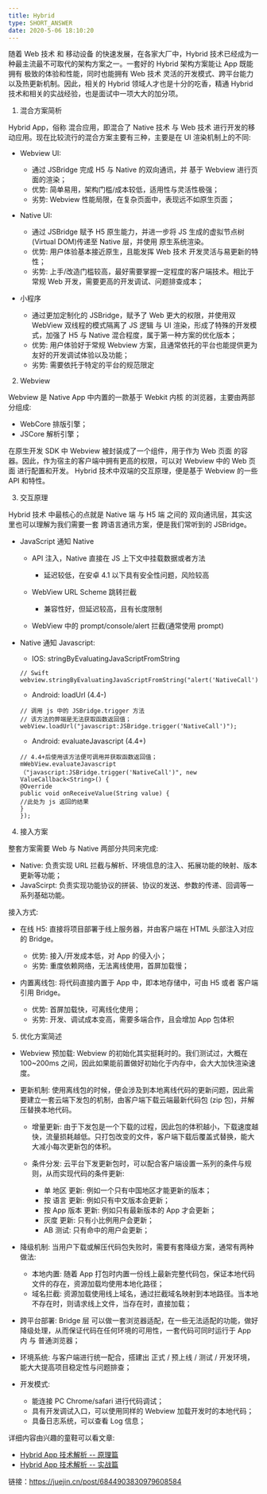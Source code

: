 ```yaml
---
title: Hybrid
type: SHORT_ANSWER
date: 2020-5-06 18:10:20
---
```


随着 Web 技术 和 移动设备 的快速发展，在各家大厂中，Hybrid 技术已经成为一种最主流最不可取代的架构方案之一。一套好的 Hybrid 架构方案能让 App 既能拥有 极致的体验和性能，同时也能拥有 Web 技术 灵活的开发模式、跨平台能力以及热更新机制。因此，相关的 Hybrid 领域人才也是十分的吃香，精通 Hybrid 技术和相关的实战经验，也是面试中一项大大的加分项。

1. 混合方案简析

Hybrid App，俗称 混合应用，即混合了 Native 技术 与 Web 技术 进行开发的移动应用。现在比较流行的混合方案主要有三种，主要是在 UI 渲染机制上的不同:

- Webview UI:

  - 通过 JSBridge 完成 H5 与 Native 的双向通讯，并 基于 Webview 进行页面的渲染；
  - 优势: 简单易用，架构门槛/成本较低，适用性与灵活性极强；
  - 劣势: Webview 性能局限，在复杂页面中，表现远不如原生页面；

- Native UI:

  - 通过 JSBridge 赋予 H5 原生能力，并进一步将 JS 生成的虚拟节点树(Virtual DOM)传递至 Native 层，并使用 原生系统渲染。
  - 优势: 用户体验基本接近原生，且能发挥 Web 技术 开发灵活与易更新的特性；
  - 劣势: 上手/改造门槛较高，最好需要掌握一定程度的客户端技术。相比于常规 Web 开发，需要更高的开发调试、问题排查成本；

- 小程序

  - 通过更加定制化的 JSBridge，赋予了 Web 更大的权限，并使用双 WebView 双线程的模式隔离了 JS 逻辑 与 UI 渲染，形成了特殊的开发模式，加强了 H5 与 Native 混合程度，属于第一种方案的优化版本；
  - 优势: 用户体验好于常规 Webview 方案，且通常依托的平台也能提供更为友好的开发调试体验以及功能；
  - 劣势: 需要依托于特定的平台的规范限定

2. Webview

Webview 是 Native App 中内置的一款基于 Webkit 内核 的浏览器，主要由两部分组成:

- WebCore 排版引擎；
- JSCore 解析引擎；

在原生开发 SDK 中 Webview 被封装成了一个组件，用于作为 Web 页面 的容器。因此，作为宿主的客户端中拥有更高的权限，可以对 Webview 中的 Web 页面 进行配置和开发。
Hybrid 技术中双端的交互原理，便是基于 Webview 的一些 API 和特性。

3. 交互原理

Hybrid 技术 中最核心的点就是 Native 端 与 H5 端 之间的 双向通讯层，其实这里也可以理解为我们需要一套 跨语言通讯方案，便是我们常听到的 JSBridge。

- JavaScript 通知 Native

  - API 注入，Native 直接在 JS 上下文中挂载数据或者方法

    - 延迟较低，在安卓 4.1 以下具有安全性问题，风险较高

  - WebView URL Scheme 跳转拦截

    - 兼容性好，但延迟较高，且有长度限制

  - WebView 中的 prompt/console/alert 拦截(通常使用 prompt)

- Native 通知 Javascript:

  - IOS: stringByEvaluatingJavaScriptFromString

  ```
  // Swift
  webview.stringByEvaluatingJavaScriptFromString("alert('NativeCall')")
  ```

  - Android: loadUrl (4.4-)

  ```
  // 调用 js 中的 JSBridge.trigger 方法
  // 该方法的弊端是无法获取函数返回值；
  webView.loadUrl("javascript:JSBridge.trigger('NativeCall')");
  ```

  - Android: evaluateJavascript (4.4+)

  ```
  // 4.4+后使用该方法便可调用并获取函数返回值；
  mWebView.evaluateJavascript（"javascript:JSBridge.trigger('NativeCall')", new ValueCallback<String>() {
  @Override
  public void onReceiveValue(String value) {
  //此处为 js 返回的结果
  }
  });
  ```

4. 接入方案

整套方案需要 Web 与 Native 两部分共同来完成:

- Native: 负责实现 URL 拦截与解析、环境信息的注入、拓展功能的映射、版本更新等功能；
- JavaScirpt: 负责实现功能协议的拼装、协议的发送、参数的传递、回调等一系列基础功能。

接入方式:

- 在线 H5: 直接将项目部署于线上服务器，并由客户端在 HTML 头部注入对应的 Bridge。

  - 优势: 接入/开发成本低，对 App 的侵入小；
  - 劣势: 重度依赖网络，无法离线使用，首屏加载慢；

- 内置离线包: 将代码直接内置于 App 中，即本地存储中，可由 H5 或者 客户端引用 Bridge。

  - 优势: 首屏加载快，可离线化使用；
  - 劣势: 开发、调试成本变高，需要多端合作，且会增加 App 包体积

5. 优化方案简述

- Webview 预加载: Webview 的初始化其实挺耗时的。我们测试过，大概在 100~200ms 之间，因此如果能前置做好初始化于内存中，会大大加快渲染速度。
- 更新机制: 使用离线包的时候，便会涉及到本地离线代码的更新问题，因此需要建立一套云端下发包的机制，由客户端下载云端最新代码包 (zip 包)，并解压替换本地代码。

  - 增量更新: 由于下发包是一个下载的过程，因此包的体积越小，下载速度越快，流量损耗越低。只打包改变的文件，客户端下载后覆盖式替换，能大大减小每次更新包的体积。
  - 条件分发: 云平台下发更新包时，可以配合客户端设置一系列的条件与规则，从而实现代码的条件更新:

    - 单 地区 更新: 例如一个只有中国地区才能更新的版本；
    - 按 语言 更新: 例如只有中文版本会更新；
    - 按 App 版本 更新: 例如只有最新版本的 App 才会更新；
    - 灰度 更新: 只有小比例用户会更新；
    - AB 测试: 只有命中的用户会更新；

- 降级机制: 当用户下载或解压代码包失败时，需要有套降级方案，通常有两种做法:

  - 本地内置: 随着 App 打包时内置一份线上最新完整代码包，保证本地代码文件的存在，资源加载均使用本地化路径；
  - 域名拦截: 资源加载使用线上域名，通过拦截域名映射到本地路径。当本地不存在时，则请求线上文件，当存在时，直接加载；

- 跨平台部署: Bridge 层 可以做一套浏览器适配，在一些无法适配的功能，做好降级处理，从而保证代码在任何环境的可用性，一套代码可同时运行于 App 内 与 普通浏览器；
- 环境系统: 与客户端进行统一配合，搭建出 正式 / 预上线 / 测试 / 开发环境，能大大提高项目稳定性与问题排查；
- 开发模式:

  - 能连接 PC Chrome/safari 进行代码调试；
  - 具有开发调试入口，可以使用同样的 Webview 加载开发时的本地代码；
  - 具备日志系统，可以查看 Log 信息；

详细内容由兴趣的童鞋可以看文章:

- [Hybrid App 技术解析 -- 原理篇](https://link.juejin.cn/?target=https%3A%2F%2Fgithub.com%2Fxd-tayde%2Fblog%2Fblob%2Fmaster%2Fhybrid-1.md)
- [Hybrid App 技术解析 -- 实战篇](https://link.juejin.cn/?target=https%3A%2F%2Fgithub.com%2Fxd-tayde%2Fblog%2Fblob%2Fmaster%2Fhybrid-2.md)

链接：https://juejin.cn/post/6844903830979608584
